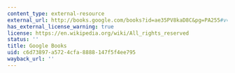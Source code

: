 ```yaml
---
content_type: external-resource
external_url: http://books.google.com/books?id=ae35PV8kaD8C&pg=PA255#v=onepage
has_external_license_warning: true
license: https://en.wikipedia.org/wiki/All_rights_reserved
status: ''
title: Google Books
uid: c6d73897-a572-4cfa-8888-147f5f4ee795
wayback_url: ''
---
```

